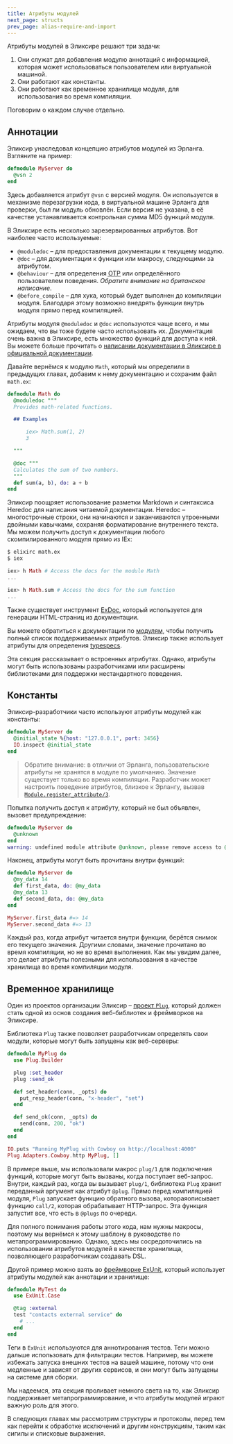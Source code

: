 ```yaml
---
title: Атрибуты модулей
next_page: structs
prev_page: alias-require-and-import
---
```


Атрибуты модулей в Эликсире решают три задачи:

1. Они служат для добавления модулю аннотаций с информацией, которая может использоваться пользователем или виртуальной машиной.
2. Они работают как константы.
3. Они работают как временное хранилище модуля, для использования во время компиляции.

Поговорим о каждом случае отдельно.

## Аннотации

Эликсир унаследовал концепцию атрибутов модулей из Эрланга. Взгляните на пример:

```elixir
defmodule MyServer do
  @vsn 2
end
```

Здесь добавляется атрибут `@vsn` с версией модуля. Он используется в механизме перезагрузки кода, в виртуальной машине Эрланга для проверки, был ли модуль обновлён. Если версия не указана, в её качестве устанавливается контрольная сумма MD5 функций модуля.

В Эликсире есть несколько зарезервированных атрибутов. Вот наиболее часто используемые:

* `@moduledoc` – для предоставления документации к текущему модулю.
* `@doc` – для документации к функции или макросу, следующими за атрибутом.
* `@behaviour` – для определения <abbr title="Open Telecom Platform">OTP</abbr> или определённого пользователем поведения. *Обратите внимание на британское написание*.
* `@before_compile` – для хука, который будет выполнен до компиляции модуля. Благодаря этому возможно внедрять функции внутрь модуля прямо перед компиляцией.

Атрибуты модуля `@moduledoc` и `@doc` используются чаще всего, и мы ожидаем, что вы тоже будете часто использовать их. Документация очень важна в Эликсире, есть множество функций для доступа к ней. Вы можете больше прочитать о [написании документации в Эликсире в официальной документации](https://hexdocs.pm/elixir/writing-documentation.html).

Давайте вернёмся к модулю `Math`, который мы определили в предыдущих главах, добавим к нему документацию и сохраним файл `math.ex`:

```elixir
defmodule Math do
  @moduledoc """
  Provides math-related functions.

  ## Examples

      iex> Math.sum(1, 2)
      3

  """

  @doc """
  Calculates the sum of two numbers.
  """
  def sum(a, b), do: a + b
end
```

Эликсир поощряет использование разметки Markdown и синтаксиса Heredoc для написания читаемой документации. Heredoc – многострочные строки, они начинаются и заканчиваются утроенными двойными кавычками, сохраняя форматирование внутреннего текста. Мы можем получить доступ к документации любого скомпилированного модуля прямо из IEx:

```bash
$ elixirc math.ex
$ iex
```

```elixir
iex> h Math # Access the docs for the module Math
...

iex> h Math.sum # Access the docs for the sum function
...
```

Также существует инструмент [ExDoc](https://github.com/elixir-lang/ex_doc), который используется для генерации HTML-страниц из документации.

Вы можете обратиться к документации по [модулям](https://hexdocs.pm/elixir/Module.html), чтобы получить полный список поддерживаемых атрибутов. Эликсир также использует атрибуты для определения [typespecs](/docs/typespecs-and-behaviours.html).

Эта секция рассказывает о встроенных атрибутах. Однако, атрибуты могут быть использованы разработчиками или расширены библиотеками для поддержки нестандартного поведения.

## Константы

Эликсир-разработчики часто используют атрибуты модулей как константы:

```elixir
defmodule MyServer do
  @initial_state %{host: "127.0.0.1", port: 3456}
  IO.inspect @initial_state
end
```

> Обратите внимание: в отличии от Эрланга, пользовательские атрибуты не хранятся в модуле по умолчанию. Значение существует только во время компиляции. Разработчик может настроить поведение атрибутов, близкое к Эрлангу, вызвав [`Module.register_attribute/3`](https://hexdocs.pm/elixir/Module.html#register_attribute/3).

Попытка получить доступ к атрибуту, который не был объявлен, вызовет предупреждение:

```elixir
defmodule MyServer do
  @unknown
end
warning: undefined module attribute @unknown, please remove access to @unknown or explicitly set it before access
```

Наконец, атрибуты могут быть прочитаны внутри функций:

```elixir
defmodule MyServer do
  @my_data 14
  def first_data, do: @my_data
  @my_data 13
  def second_data, do: @my_data
end

MyServer.first_data #=> 14
MyServer.second_data #=> 13
```

Каждый раз, когда атрибут читается внутри функции, берётся снимок его текущего значения. Другими словами, значение прочитано во время компиляции, но не во время выполнения. Как мы увидим далее, это делает атрибуты полезными для использования в качестве хранилища во время компиляции модуля.

## Временное хранилище

Один из проектов организации Эликсир – [проект `Plug`](https://github.com/elixir-lang/plug), который должен стать одной из основ создания веб-библиотек и фреймворков на Эликсире.

Библиотека `Plug` также позволяет разработчикам определять свои модули, которые могут быть запущены как веб-серверы:

```elixir
defmodule MyPlug do
  use Plug.Builder

  plug :set_header
  plug :send_ok

  def set_header(conn, _opts) do
    put_resp_header(conn, "x-header", "set")
  end

  def send_ok(conn, _opts) do
    send(conn, 200, "ok")
  end
end

IO.puts "Running MyPlug with Cowboy on http://localhost:4000"
Plug.Adapters.Cowboy.http MyPlug, []
```

В примере выше, мы использовали макрос `plug/1` для подключения функций, которые могут быть вызваны, когда поступает веб-запрос. Внутри, каждый раз, когда вы вызывает `plug/1`, библиотека `Plug` хранит переданный аргумент как атрибут `@plug`. Прямо перед компиляцией модуля, `Plug` запускает функцию обратного вызова, котораяописывает функцию `call/2`, которая обрабатывает HTTP-запрос. Эта функция запустит все, что есть в `@plugs` по очереди.

Для полного понимания работы этого кода, нам нужны макросы, поэтому мы вернёмся к этому шаблону в руководстве по метапрограммированию. Однако, здесь мы сосредоточились на использовании атрибутов модулей в качестве хранилища, позволяющего разработчикам создавать DSL.

Другой пример можно взять во [фреймворке ExUnit](https://hexdocs.pm/ex_unit/), который использует атрибуты модулей как аннотации и хранилище:

```elixir
defmodule MyTest do
  use ExUnit.Case

  @tag :external
  test "contacts external service" do
    # ...
  end
end
```

Теги в `ExUnit` используются для аннотирования тестов. Теги можно дальше использовать для фильтрации тестов. Например, вы можете избежать запуска внешних тестов на вашей машине, потому что они медленные и зависят от других сервисов, и они могут быть запущены на системе для сборки.

Мы надеемся, эта секция проливает немного света на то, как Эликсир поддерживает метапрограммирование, и что атрибуты модулей играют важную роль для этого.

В следующих главах мы рассмотрим структуры и протоколы, перед тем как перейти к обработке исключений и другим конструкциям, таким как сигилы и списковые выражения.
